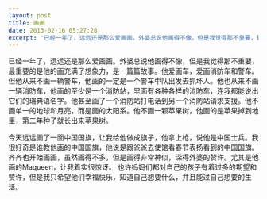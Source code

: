 ```yaml
---
layout: post
title: 画画
date: 2013-02-16 05:27:28
excerpt: '已经一年了，远远还是那么爱画画。外婆总说他画得不像，但是我觉得那不重要，最重要的是他的画充满了想象力，是一篇篇故事。他爱画车，爱画消防车和警车。但他从来不画一辆警车，他画的一定是一个警车中队出发去抓坏'
---
```




已经一年了，远远还是那么爱画画。外婆总说他画得不像，但是我觉得那不重要，最重要的是他的画充满了想象力，是一篇篇故事。他爱画车，爱画消防车和警车。但他从来不画一辆警车，他画的一定是一个警车中队出发去抓坏人。他也从来不画一辆消防车，他画的至少是一个消防站，里面有各种各样的消防车，连我都能说出它们的瑞典语名字。他甚至画了一个消防站打电话到另一个消防站请求支援。他不画单一的地球和月亮，而是画的太阳系。他不画一颗苹果树，他画的是苹果掉到地里，第二年种子就长出来苹果树。

今天远远画了一面中国国旗，让我给他做成旗子，他拿上枪，说他是中国士兵。我很好奇是谁教他画的中国国旗，他说是跟爸爸去使馆看春节表扬看到的中国国旗。
齐齐也开始画画，虽然画得不多，但是画得非常神似，深得外婆的赞许。尤其是他画的Maqueen，让我着实很惊讶。
也许妈妈们都对自己的孩子有着过多的期望和赞许，但是我只希望他们幸福快乐，知道自己想要什么，并且能过自己想要的生活。


